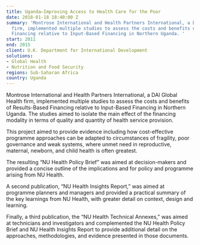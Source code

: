 ```yaml
---
title: Uganda—Improving Access to Health Care for the Poor
date: 2018-01-18 18:40:00 Z
summary: 'Montrose International and Health Partners International, a DAI Global Health
  firm, implemented multiple studies to assess the costs and benefits of Results-Based
  Financing relative to Input-Based Financing in Northern Uganda. '
start: 2011
end: 2015
client: U.K. Department for International Development
solutions:
- Global Health
- Nutrition and Food Security
regions: Sub-Saharan Africa
country: Uganda
---
```


Montrose International and Health Partners International, a DAI Global Health firm, implemented multiple studies to assess the costs and benefits of Results-Based Financing relative to Input-Based Financing in Northern Uganda. The studies aimed to isolate the main effect of the financing modality in terms of quality and quantity of health service provision. 

This project aimed to provide evidence including how cost-effective programme approaches can be adapted to circumstances of fragility, poor governance and weak systems, where unmet need in reproductive, maternal, newborn, and child health is often greatest.

The resulting “NU Health Policy Brief” was aimed at decision-makers and provided a concise outline of the implications and for policy and programme arising from NU Health.

A second publication, “NU Health Insights Report,” was aimed at programme planners and managers and provided a practical summary of the key learnings from NU Health, with greater detail on context, design and learning.

Finally, a third publication, the “NU Health Technical Annexes,” was aimed at technicians and investigators and complemented the NU Health Policy Brief and NU Health Insights Report to provide additional detail on the approaches, methodologies, and evidence presented in those documents.